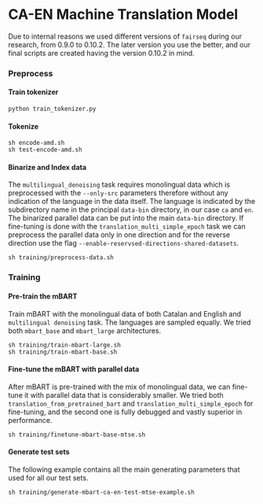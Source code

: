 # CA-EN Machine Translation Model

Due to internal reasons we used different versions of `fairseq` during our research, from 0.9.0 to 0.10.2. The later version you use the better, and our final scripts are created having the version 0.10.2 in mind.

### Preprocess

#### Train tokenizer
```
python train_tokenizer.py
```

#### Tokenize

```
sh encode-amd.sh
sh test-encode-amd.sh
```

#### Binarize and Index data

The `multilingual_denoising` task requires monolingual data which is preprocessed with the `--only-src` parameters therefore without any indication of the language in the data itself. The language is indicated by the subdirectory name in the principal `data-bin` directory, in our case `ca` and `en`. The binarized parallel data can be put into the main `data-bin` directory. If fine-tuning is done with the `translation_multi_simple_epoch` task we can preprocess the parallel data only in one direction and for the reverse direction use the flag `--enable-reservsed-directions-shared-datasets`.

```
sh training/preprocess-data.sh
```

### Training

#### Pre-train the mBART

Train mBART with the monolingual data of both Catalan and English and `multilingual denoising` task. The languages are sampled equally. We tried both `mbart_base` and `mbart_large` architectures.

```
sh training/train-mbart-large.sh
sh training/train-mbart-base.sh
```

#### Fine-tune the mBART with parallel data

After mBART is pre-trained with the mix of monolingual data, we can fine-tune it with parallel data that is considerably smaller. We tried both `translation_from_pretrained_bart` and `translation_multi_simple_epoch` for fine-tuning, and the second one is fully debugged and vastly superior in performance.


```
sh training/finetune-mbart-base-mtse.sh
```

#### Generate test sets

The following example contains all the main generating parameters that used for all our test sets. 

```
sh training/generate-mbart-ca-en-test-mtse-example.sh
```





